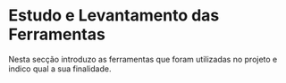 # Estudo e Levantamento das Ferramentas

Nesta secção introduzo as ferramentas que foram utilizadas no projeto e indico qual a sua finalidade.&#x20;

